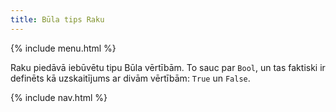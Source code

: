 ```yaml
---
title: Būla tips Raku
---
```


{% include menu.html %}

Raku piedāvā iebūvētu tipu Būla vērtībām. To sauc par `Bool`, un tas faktiski ir definēts kā uzskaitījums ar divām vērtībām: `True` un `False`.

{% include nav.html %}